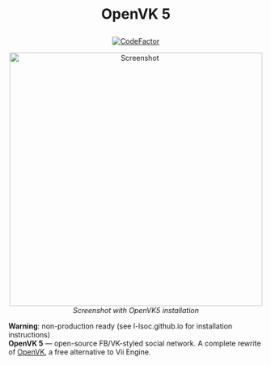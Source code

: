 # <p align="center">OpenVK 5</p>

<p align="center"><a href="https://www.codefactor.io/repository/github/l-lsoc/openvk5/overview/master"><img src="https://www.codefactor.io/repository/github/l-lsoc/openvk5/badge/master" alt="CodeFactor" /></a></p>
<p align="center"><a href="https://i.imgur.com/aO6u9Vy.png"><img width=500 src="https://i.imgur.com/aO6u9Vy.png" alt="Screenshot" /></a><br/><em>Screenshot with OpenVK5 installation</em></p>

**Warning**: non-production ready (see l-lsoc.github.io for installation instructions) \
**OpenVK 5** ― open-source FB/VK-styled social network. A complete rewrite of [OpenVK](https://github.com/openvk/openvk), a free alternative to Vii Engine.
